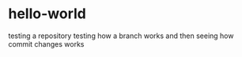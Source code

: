 # hello-world
testing a repository
testing how a branch works
and then seeing how commit changes works
